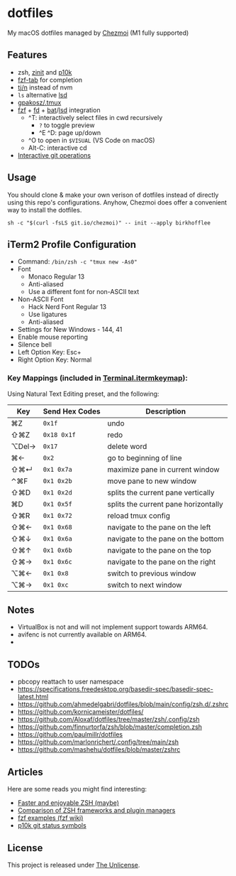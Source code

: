 # dotfiles

My macOS dotfiles managed by [Chezmoi](https://github.com/twpayne/chezmoi) (M1 fully supported)

## Features

* zsh, [zinit](https://github.com/zdharma/zinit) and [p10k](https://github.com/romkatv/powerlevel10k)
* [fzf-tab](https://github.com/Aloxaf/fzf-tab) for completion
* [tj/n](https://github.com/tj/n) instead of nvm
* `ls` alternative [lsd](https://github.com/Peltoche/lsd)
* [gpakosz/.tmux](https://github.com/gpakosz/.tmux)
* [fzf](https://github.com/junegunn/fzf#fuzzy-completion-for-bash-and-zsh) + [fd](https://github.com/sharkdp/fd) + [bat](https://github.com/sharkdp/bat)/[lsd](https://github.com/Peltoche/lsd) integration
  + ^T: interactively select files in cwd recursively
    - `?` to toggle preview
    - ^E ^D: page up/down
  + ^O to open in `$VISUAL` (VS Code on macOS)
  + Alt-C: interactive cd
* [Interactive git operations](https://github.com/wfxr/forgit#-features)

## Usage

You should clone & make your own verison of dotfiles instead of directly using
this repo's configurations. Anyhow, Chezmoi does offer a convenient way to
install the dotfiles.

```console
sh -c "$(curl -fsLS git.io/chezmoi)" -- init --apply birkhofflee
```

## iTerm2 Profile Configuration

* Command: `/bin/zsh -c "tmux new -As0"`
* Font
  + Monaco Regular 13
  + Anti-aliased
  + Use a different font for non-ASCII text
* Non-ASCII Font
  + Hack Nerd Font Regular 13
  + Use ligatures
  + Anti-aliased
* Settings for New Windows - 144, 41
* Enable mouse reporting
* Silence bell
* Left Option Key: Esc+
* Right Option Key: Normal

### Key Mappings (included in [Terminal.itermkeymap](Terminal.itermkeymap)):

Using Natural Text Editing preset, and the following:

| Key     | Send Hex Codes | Description                          |
| ------- | -------------- | ------------------------------------ |
| ⌘Z     | `0x1f`       | undo                                 |
| ⇧⌘Z   | `0x18 0x1f`  | redo                                 |
| ⌥Del→ | `0x17`       | delete word                          |
| ⌘←    | `0x2`        | go to beginning of line              |
| ⇧⌘↵  | `0x1 0x7a`   | maximize pane in current window      |
| ⌃⌘F   | `0x1 0x2b`   | move pane to new window              |
| ⇧⌘D   | `0x1 0x2d`   | splits the current pane vertically   |
| ⌘D     | `0x1 0x5f`   | splits the current pane horizontally |
| ⇧⌘R   | `0x1 0x72`   | reload tmux config                   |
| ⇧⌘←  | `0x1 0x68`   | navigate to the pane on the left     |
| ⇧⌘↓  | `0x1 0x6a`   | navigate to the pane on the bottom   |
| ⇧⌘↑  | `0x1 0x6b`   | navigate to the pane on the top      |
| ⇧⌘→  | `0x1 0x6c`   | navigate to the pane on the right    |
| ⌥⌘←  | `0x1 0x8`    | switch to previous window            |
| ⌥⌘→  | `0x1 0xc`    | switch to next window                |

## Notes

* VirtualBox is not and will not implement support towards ARM64.
* avifenc is not currently available on ARM64.
*

## TODOs

* pbcopy reattach to user namespace
* https://specifications.freedesktop.org/basedir-spec/basedir-spec-latest.html
* https://github.com/ahmedelgabri/dotfiles/blob/main/config/zsh.d/.zshrc
* https://github.com/kornicameister/dotfiles/
* https://github.com/Aloxaf/dotfiles/tree/master/zsh/.config/zsh
* https://github.com/finnurtorfa/zsh/blob/master/completion.zsh
* https://github.com/paulmillr/dotfiles
* https://github.com/marlonrichert/.config/tree/main/zsh
* https://github.com/mashehu/dotfiles/blob/master/zshrc

## Articles

Here are some reads you might find interesting:

* [Faster and enjoyable ZSH (maybe)](https://htr3n.github.io/2018/07/faster-zsh/)
* [Comparison of ZSH frameworks and plugin managers](https://gist.github.com/laggardkernel/4a4c4986ccdcaf47b91e8227f9868ded)
* [fzf examples (fzf wiki)](https://github.com/junegunn/fzf/wiki/examples)
* [p10k git status symbols](https://github.com/romkatv/powerlevel10k#what-do-different-symbols-in-git-status-mean)

## License

This project is released under [The Unlicense](LICENSE).
